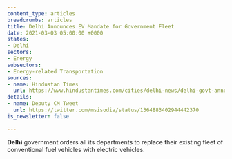 ```yaml
---
content_type: articles
breadcrumbs: articles
title: Delhi Announces EV Mandate for Government Fleet
date: 2021-03-03 05:00:00 +0000
states:
- Delhi
sectors:
- Energy
subsectors:
- Energy-related Transportation
sources:
- name: Hindustan Times
  url: https://www.hindustantimes.com/cities/delhi-news/delhi-govt-announces-key-decision-on-evs-kejriwal-says-every-indian-is-proud-101614255333487.html
details:
- name: Deputy CM Tweet
  url: https://twitter.com/msisodia/status/1364883402944442370
is_newsletter: false

---
```

**Delhi** government orders all its departments to replace their existing fleet of conventional fuel vehicles with electric vehicles.
